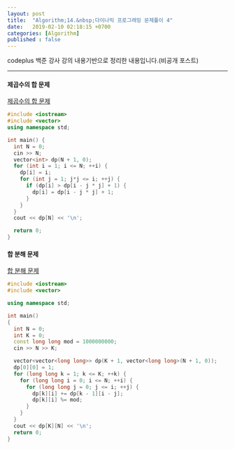 ```yaml
---
layout: post
title:  "Algorithm;14.&nbsp;다이나믹 프로그래밍 문제풀이 4"
date:   2019-02-10 02:18:15 +0700
categories: [Algorithm]
published : false
---
```


codeplus 백준 강사 강의 내용기반으로 정리한 내용입니다.(비공개 포스트)

---

#### 제곱수의 합 문제

[제곱수의 합 문제](https://www.acmicpc.net/problem/1699)

``` cpp
#include <iostream>
#include <vector>
using namespace std;

int main() {
  int N = 0;
  cin >> N;
  vector<int> dp(N + 1, 0);
  for (int i = 1; i <= N; ++i) {
    dp[i] = i;
    for (int j = 1; j*j <= i; ++j) {
      if (dp[i] > dp[i - j * j] + 1) {
        dp[i] = dp[i - j * j] + 1;
      }
    }
  }
  cout << dp[N] << '\n';

  return 0;
}
```

#### 합 분해 문제

[합 분해 문제](https://www.acmicpc.net/problem/2225)

``` cpp
#include <iostream>
#include <vector>

using namespace std;

int main()
{
  int N = 0;
  int K = 0;
  const long long mod = 1000000000;
  cin >> N >> K;

  vector<vector<long long>> dp(K + 1, vector<long long>(N + 1, 0));
  dp[0][0] = 1;
  for (long long k = 1; k <= K; ++k) {
    for (long long i = 0; i <= N; ++i) {
      for (long long j = 0; j <= i; ++j) {
        dp[k][i] += dp[k - 1][i - j];
        dp[k][i] %= mod;
      }
    }
  }
  cout << dp[K][N] << '\n';
  return 0;
}
```